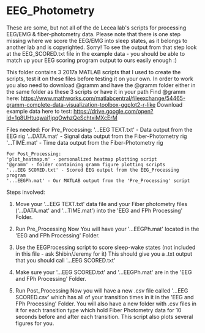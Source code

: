# EEG_Photometry
These are some, but not all of the de Lecea lab's scripts for processing EEG/EMG &amp; fiber-photometry data. Please note that there is one step missing where we score the EEG/EMG into sleep states, as it belongs to another lab and is copyrighted. Sorry! To see the output from that step look at the EEG_SCORED.txt file in the example data - you should be able to match up your EEG scoring program output to ours easily enough :)

This folder contains 3 2017a MATLAB scripts that I used to create the scripts, test it on these files before testing it on your own.
In order to work you also need to download @gramm and have the @gramm folder either in the same folder as these 3 scripts or have it in your path
Find @gramm here: https://www.mathworks.com/matlabcentral/fileexchange/54465-gramm-complete-data-visualization-toolbox-ggplot2-r-like
Download example data here to test: https://drive.google.com/open?id=1g8UHtuqwai1jqqOwhzQeSchtxiMXcErM 

Files needed:
	For Pre_Processing:
	'...EEG TEXT.txt' - Data output from the EEG rig
	'...DATA.mat' - Signal data output from the Fiber-Photometry rig
	'...TIME.mat' - Time data output from the Fiber-Photometry rig
	
	For Post_Processing:
	'plot_heatmap.m' - personalized heatmap plotting script
	'@gramm' - folder containing gramm figure plotting scripts
	'...EEG SCORED.txt' - Scored EEG output from the EEG_Processing program
	'...EEGPh.mat' - Our MATLAB output from the 'Pre_Processing' script

Steps involved:

1. Move your '...EEG TEXT.txt' data file and your Fiber photometry files ('...DATA.mat' and '...TIME.mat') into the 'EEG and FPh Processing' Folder.
2. Run Pre_Processing
	Now You will have your '...EEGPh.mat' located in the 'EEG and FPh Processing' Folder.

3. Use the EEGProcessing script to score sleep-wake states (not included in this file - ask Shibin/Jeremy for it)
	This should give you a .txt output that you should call '...EEG SCORED.txt'

4. Make sure your '...EEG SCORED.txt' and '...EEGPh.mat' are in the 'EEG and FPh Processing' Folder.
5. Run Post_Processing
	Now you will have a new .csv file called '...EEG SCORED.csv' which has all of your transition times in it in the 'EEG and FPh Processing' Folder.
	You will also have a new folder with .csv files in it for each transition type which hold Fiber Photometry data for 10 seconds before and after each transition.
	This script also plots several figures for you.



